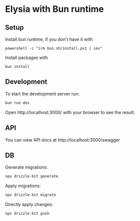 # Elysia with Bun runtime

## Setup
Install bun runtime, if you don't have it with 
```
powershell -c "irm bun.sh/install.ps1 | iex"
```

Install packages with
```
bun install
```

## Development
To start the development server run:
```bash
bun run dev
```

Open http://localhost:3000/ with your browser to see the result.

## API
You can view API docs at http://localhost:3000/swagger

## DB
Generate migrations: 
```bash
npx drizzle-kit generate
```

Apply migrations:
```bash
npx drizzle-kit migrate
```

Directly apply changes:
```bash
npx drizzle-kit push
```
